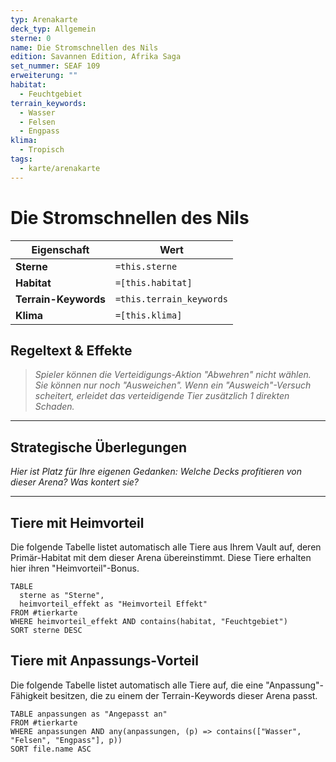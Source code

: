 ```yaml
---
typ: Arenakarte
deck_typ: Allgemein
sterne: 0
name: Die Stromschnellen des Nils
edition: Savannen Edition, Afrika Saga
set_nummer: SEAF 109
erweiterung: ""
habitat:
  - Feuchtgebiet
terrain_keywords:
  - Wasser
  - Felsen
  - Engpass
klima:
  - Tropisch
tags:
  - karte/arenakarte
---
```


# Die Stromschnellen des Nils

| Eigenschaft | Wert |
|---|---|
| **Sterne** | `=this.sterne` |
| **Habitat** | `=[this.habitat]` |
| **Terrain-Keywords** | `=this.terrain_keywords` |
| **Klima** | `=[this.klima]` |

## Regeltext & Effekte

> *Spieler können die Verteidigungs-Aktion "Abwehren" nicht wählen. Sie können nur noch "Ausweichen". Wenn ein "Ausweich"-Versuch scheitert, erleidet das verteidigende Tier zusätzlich 1 direkten Schaden.*

---
## Strategische Überlegungen

*Hier ist Platz für Ihre eigenen Gedanken: Welche Decks profitieren von dieser Arena? Was kontert sie?*

---
## Tiere mit Heimvorteil

Die folgende Tabelle listet automatisch alle Tiere aus Ihrem Vault auf, deren Primär-Habitat mit dem dieser Arena übereinstimmt. Diese Tiere erhalten hier ihren "Heimvorteil"-Bonus.

```dataview
TABLE
  sterne as "Sterne",
  heimvorteil_effekt as "Heimvorteil Effekt"
FROM #tierkarte
WHERE heimvorteil_effekt AND contains(habitat, "Feuchtgebiet")
SORT sterne DESC
```

## Tiere mit Anpassungs-Vorteil

Die folgende Tabelle listet automatisch alle Tiere auf, die eine "Anpassung"-Fähigkeit besitzen, die zu einem der Terrain-Keywords dieser Arena passt.

``` dataview
TABLE anpassungen as "Angepasst an"
FROM #tierkarte
WHERE anpassungen AND any(anpassungen, (p) => contains(["Wasser", "Felsen", "Engpass"], p))
SORT file.name ASC

